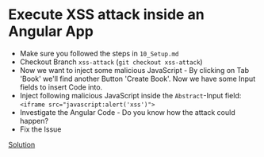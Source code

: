 # Execute XSS attack inside an Angular App

- Make sure you followed the steps in `10_Setup.md`
- Checkout Branch `xss-attack` (`git checkout xss-attack`)
- Now we want to inject some malicious JavaScript - By clicking on Tab 'Book' we'll find another Button 'Create Book'. Now we have some Input fields to insert Code into.
- Inject following malicious JavaScript inside the `Abstract`-Input field: `<iframe src="javascript:alert('xss')">`
- Investigate the Angular Code - Do you know how the attack could happen?
- Fix the Issue

[Solution](https://github.com/martinakraus/angular-security-2025/tree/xss-attack-solution)
